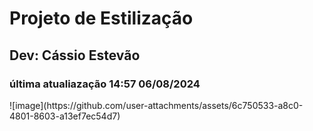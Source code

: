 <h1>
  Projeto de Estilização
</h1>
<h2>Dev: Cássio Estevão</h2>
<h3>última atualiazação 14:57 06/08/2024</h3>
<div>
  ![image](https://github.com/user-attachments/assets/6c750533-a8c0-4801-8603-a13ef7ec54d7)
</div>
